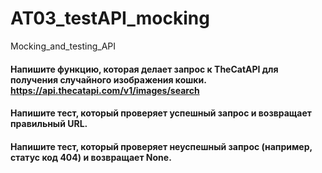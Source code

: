 # AT03_testAPI_mocking
 Mocking_and_testing_API


#### Напишите функцию, которая делает запрос к TheCatAPI для получения случайного изображения кошки.<br> https://api.thecatapi.com/v1/images/search
#### Напишите тест, который проверяет успешный запрос и возвращает правильный URL.
#### Напишите тест, который проверяет неуспешный запрос (например, статус код 404) и возвращает None.
